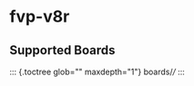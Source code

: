 fvp-v8r
=======

Supported Boards
----------------

::: {.toctree glob="" maxdepth="1"}
boards/*/*
:::
